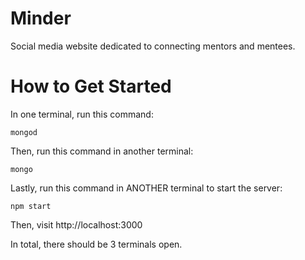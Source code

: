 # Minder
Social media website dedicated to connecting mentors and mentees.

# How to Get Started
In one terminal, run this command:
```
mongod
```

Then, run this command in another terminal:
```
mongo
```

Lastly, run this command in ANOTHER terminal to start the server:
```
npm start
```

Then, visit http://localhost:3000

In total, there should be 3 terminals open.

